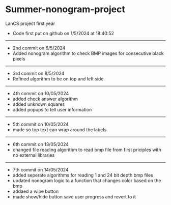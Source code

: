 # Summer-nonogram-project
LanCS project first year
- Code first put on github on 1/5/2024 at 18:40:52
-----------------------------------------------------
- 2nd commit on 6/5/2024
- Added nonogram algorithm to check BMP images for consecutive black pixels
-----------------------------------------------------
- 3rd commit on 8/5/2024
- Refined algorithm to be on top and left side
----------------------------------------------------- 
- 4th commit on 10/05/2024
- added check answer algorithm
- added unknown squares
- added popups to tell user information
-----------------------------------------------------
- 5th commit on 10/05/2024
- made so top text can wrap around the labels
-----------------------------------------------------
- 6th commit on 13/05/2024
- changed file reading algorithm to read bmp file from first priciples with no external libraries
-----------------------------------------------------
- 7th commit on 14/05/2024
- added seperate algorithms for reading 1 and 24 bit depth bmp files
- updated nonogram logic to a function that changes color based on the bmp
- addaed a wipe button
- made show/hide button save user progress and revert to it
